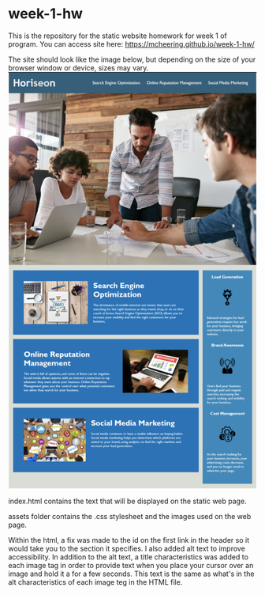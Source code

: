 # week-1-hw
This is the repository for the static website homework for week 1 of program.  You can access site here: https://mcheering.github.io/week-1-hw/

The site should look like the image below, but depending on the size of your browser window or device, sizes may vary. 
![Screenshot](https://github.com/mcheering/week-1-hw/blob/main/Screen%20Shot%20.jpg)

index.html contains the text that will be displayed on the static web page. 

assets folder contains the .css stylesheet and the images used on the web page.  

Within the html, a fix was made to the id on the first link in the header so it would take you to the section it specifies.  I also added alt text to improve accessibility.  In addition to the alt text, a title characteristics was added to each image tag in order to provide text when you place your cursor over an image and hold it a for a few seconds.  This text is the same as what's in the alt characteristics of each image teg in the HTML file.  
